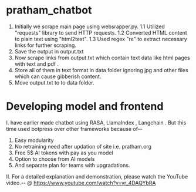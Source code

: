# pratham_chatbot

1. Initially we scrape main page using websrapper.py.
   1.1 Utilized "requests" library to send HTTP requests.
   1.2 Converted HTML content to plain text using "html2text".
   1.3 Used regex "re" to extract necessary links for further scraping.
3. Save the output in output.txt
4. Now scrape links from output.txt which contain text data like html pages with text and pdf .
5. Store all of them in text format in data folder ignoring jpg and other files which can cause gibberish content.
6. Move output.txt to to data folder.

# Developing model and frontend
I. have earlier made chatbot using RASA, LlamaIndex , Langchain . But this time used botpress over other frameworks because of--

 1. Easy modularity 
 2. No retraining need after updation of site i.e. pratham.org
 3. Free 5$ AI tokens with pay as you model
 4. Option to choose from AI models
 5. And separate plan for teams with upgradations.
    
II. For a detailed explanation and demonstration, please watch the YouTube video.-- 
@ https://www.youtube.com/watch?v=vr_4DAQYbRA
